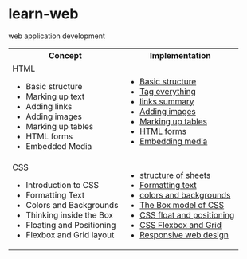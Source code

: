# learn-web

web application development


<table>
	<tr>
		<th> Concept </th>
		<th> Implementation </th>
	</tr>
	<tr>
		<td> 
			HTML
			<ul>
				<li>Basic structure </li>
				<li>Marking up text </li>
				<li>Adding links </li>
				<li>Adding images </li>
				<li>Marking up tables </li>
				<li>HTML forms </li>
				<li>Embedded Media </li>
			 </ul>
		</td>
		<td> <ul>
				<li> <a href="ch04/README.md"> Basic structure</a> </li>
				<li> <a href="ch05/README.md"> Tag everything</a> </li>
				<li> <a href="ch06/README.md"> links summary </a> </li>
				<li> <a href="ch07/README.md"> Adding images </a> </li>
				<li> <a href="ch08/README.md"> Marking up tables </a> </li>
				<li> <a href="ch09/README.md"> HTML forms </a> </li>
				<li> <a href="ch10/README.md"> Embedding media </a> </li>
			 </ul>
		</td>
	</tr>
	<tr>
		<td>
		CSS
		<ul>
			<li> Introduction to CSS </li>
			<li> Formatting Text </li>
			<li> Colors and Backgrounds </li>
			<li> Thinking inside the Box </li>
			<li> Floating and Positioning </li>
			<li> Flexbox and Grid layout </li>
		</ul>
		</td>
		<td>
			<ul>
			<li> <a href="ch11/README.md"> structure of sheets </a> </li>
			<li> <a href="ch12/README.md"> Formatting text </a> </li>
			<li> <a href="ch13/README.md"> colors and backgrounds </a> </li>
			<li> <a href="ch14/README.md"> The Box model of CSS </a> </li>
			<li> <a href="ch15/README.md"> CSS float and positioning </a> </li>
			<li> <a href="ch16/README.md"> CSS Flexbox and Grid </a> </li>
			<li> <a href="ch17/README.md"> Responsive web design </a> </li>
			</ul>
		</td>
	</tr>


</table>
